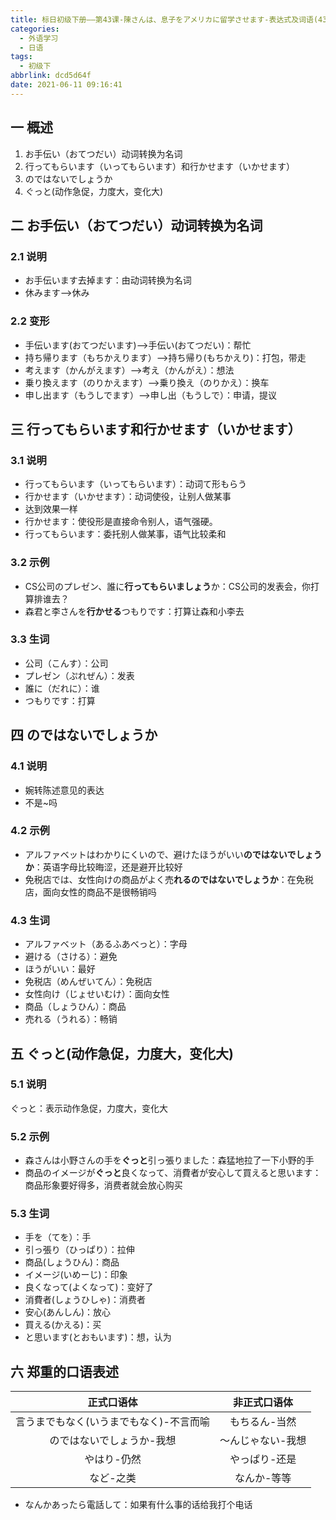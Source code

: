 ```yaml
---
title: 标日初级下册——第43课-陳さんは、息子をアメリカに留学させます-表达式及词语(43.5)
categories:
  - 外语学习
  - 日语
tags:
  - 初级下
abbrlink: dcd5d64f
date: 2021-06-11 09:16:41
---
```

## 一 概述

1. お手伝い（おてつだい）动词转换为名词
2. 行ってもらいます（いってもらいます）和行かせます（いかせます）
3. のではないでしょうか
4. ぐっと(动作急促，力度大，变化大)

<!--more-->

## 二 お手伝い（おてつだい）动词转换为名词

### 2.1 说明

* お手伝います去掉ます：由动词转换为名词
* 休みます——>休み

### 2.2 变形

* 手伝います(おてつだいます)——>手伝い(おてつだい)：帮忙
* 持ち帰ります（もちかえります）——>持ち帰り(もちかえり)：打包，带走
* 考えます（かんがえます）——>考え（かんがえ）：想法
* 乗り換えます（のりかえます）——>乗り換え（のりかえ）：换车
* 申し出ます（もうしでます）——>申し出（もうしで）：申请，提议

## 三 行ってもらいます和行かせます（いかせます）

### 3.1 说明

* 行ってもらいます（いってもらいます）：动词て形もらう
* 行かせます（いかせます）：动词使役，让别人做某事
* 达到效果一样
* 行かせます：使役形是直接命令别人，语气强硬。
* 行ってもらいます：委托别人做某事，语气比较柔和

### 3.2 示例

* CS公司のプレゼン、誰に**行ってもらいましょう**か：CS公司的发表会，你打算排谁去？
* 森君と李さんを**行かせる**つもりです：打算让森和小李去

### 3.3 生词

* 公司（こんす）：公司
* プレゼン（ぷれぜん）：发表
* 誰に（だれに）：谁
* つもりです：打算

## 四 のではないでしょうか

### 4.1 说明

* 婉转陈述意见的表达
* 不是~吗

### 4.2 示例

* アルファベットはわかりにくいので、避けたほうがいい**のではないでしょうか**：英语字母比较晦涩，还是避开比较好
* 免税店では、女性向けの商品がよく売**れるのではないでしょうか**：在免税店，面向女性的商品不是很畅销吗

### 4.3 生词

* アルファベット（あるふあべっと）：字母
* 避ける（さける）：避免
* ほうがいい：最好
* 免税店（めんぜいてん）：免税店
* 女性向け（じょせいむけ）：面向女性
* 商品（しょうひん）：商品
* 売れる（うれる）：畅销

## 五 ぐっと(动作急促，力度大，变化大)

### 5.1 说明

ぐっと：表示动作急促，力度大，变化大

### 5.2 示例

* 森さんは小野さんの手を**ぐっと**引っ張りました：森猛地拉了一下小野的手
* 商品のイメージが**ぐっと**良くなって、消費者が安心して買えると思います：商品形象要好得多，消费者就会放心购买

### 5.3 生词

* 手を（てを）：手
* 引っ張り（ひっぱり）：拉伸
* 商品(しょうひん)：商品
* イメージ(いめーじ)：印象
* 良くなって(よくなって)：变好了
* 消費者(しょうひしゃ)：消费者
* 安心(あんしん)：放心
* 買える(かえる)：买
* と思います(とおもいます)：想，认为

## 六 郑重的口语表述

|               正式口语体                |   非正式口语体    |
| :-------------------------------------: | :---------------: |
| 言うまでもなく(いうまでもなく)-不言而喻 |   もちるん-当然   |
|        のではないでしょうか-我想        | ～んじゃない-我想 |
|               やはり-仍然               |   やっぱり-还是   |
|                など-之类                |    なんか-等等    |

* なんかあったら電話して：如果有什么事的话给我打个电话